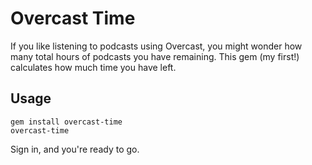 # Overcast Time

If you like listening to podcasts using Overcast, you might wonder how many total hours of podcasts you have remaining. This gem (my first!) calculates how much time you have left.

## Usage

```
gem install overcast-time
overcast-time
```

Sign in, and you're ready to go.
